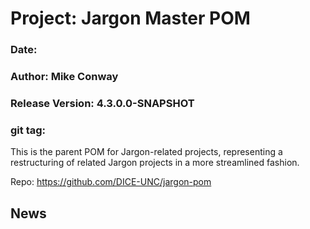 # Project: Jargon Master POM 
### Date: 
### Author: Mike Conway
### Release Version: 4.3.0.0-SNAPSHOT
### git tag:

This is the parent POM for Jargon-related projects, representing a restructuring of related Jargon projects in a more streamlined fashion.

Repo: https://github.com/DICE-UNC/jargon-pom

## News



